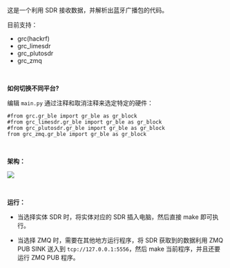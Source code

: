 
这是一个利用 SDR 接收数据，并解析出蓝牙广播包的代码。

目前支持：

- grc(hackrf)
- grc_limesdr
- grc_plutosdr
- grc_zmq

</br>

**如何切换不同平台?**

编辑 `main.py` 通过注释和取消注释来选定特定的硬件：

```
#from grc.gr_ble import gr_ble as gr_block
#from grc_limesdr.gr_ble import gr_ble as gr_block
#from grc_plutosdr.gr_ble import gr_ble as gr_block
from grc_zmq.gr_ble import gr_ble as gr_block
```

</br>

**架构：**

![][p1]

</br>

**运行：**

- 当选择实体 SDR 时，将实体对应的 SDR 插入电脑，然后直接 make 即可执行。

- 当选择 ZMQ 时，需要在其他地方运行程序，将 SDR 获取到的数据利用 ZMQ PUB SINK 送入到 `tcp://127.0.0.1:5556`，然后 make 当前程序，并且还要运行 ZMQ PUB 程序。


[p1]:./doc/架构.drawio.png